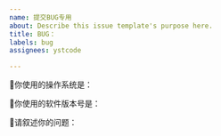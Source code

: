 ```yaml
---
name: 提交BUG专用
about: Describe this issue template's purpose here.
title: BUG：
labels: bug
assignees: ystcode

---
```


🌟你使用的操作系统是：

🌟你使用的软件版本号是：

🌟请叙述你的问题：
